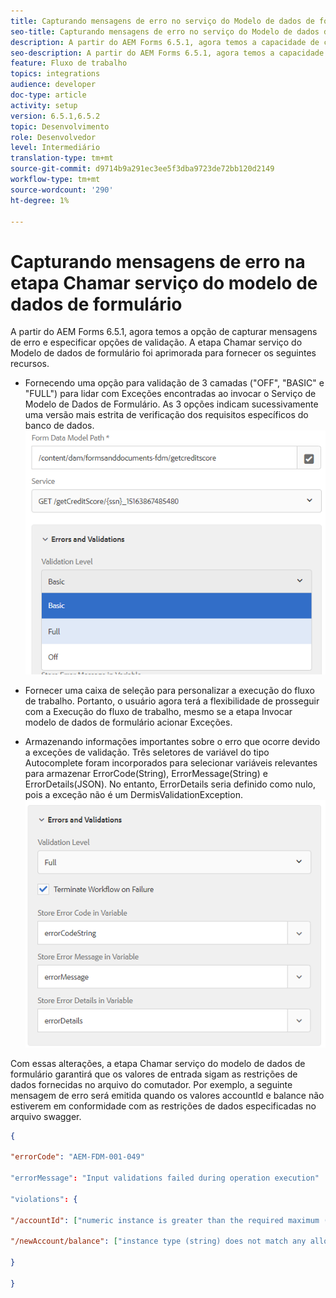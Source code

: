 ```yaml
---
title: Capturando mensagens de erro no serviço do Modelo de dados de formulário como etapa no fluxo de trabalho
seo-title: Capturando mensagens de erro no serviço do Modelo de dados de formulário como etapa no fluxo de trabalho
description: A partir do AEM Forms 6.5.1, agora temos a capacidade de capturar mensagens de erro geradas ao usar invocar o Serviço de modelo de dados de formulário como uma etapa no fluxo de trabalho do AEM. Fluxo de trabalho.
seo-description: A partir do AEM Forms 6.5.1, agora temos a capacidade de capturar mensagens de erro geradas ao usar invocar o Serviço de modelo de dados de formulário como uma etapa no fluxo de trabalho do AEM. Fluxo de trabalho.
feature: Fluxo de trabalho
topics: integrations
audience: developer
doc-type: article
activity: setup
version: 6.5.1,6.5.2
topic: Desenvolvimento
role: Desenvolvedor
level: Intermediário
translation-type: tm+mt
source-git-commit: d9714b9a291ec3ee5f3dba9723de72bb120d2149
workflow-type: tm+mt
source-wordcount: '290'
ht-degree: 1%

---
```



# Capturando mensagens de erro na etapa Chamar serviço do modelo de dados de formulário

A partir do AEM Forms 6.5.1, agora temos a opção de capturar mensagens de erro e especificar opções de validação. A etapa Chamar serviço do Modelo de dados de formulário foi aprimorada para fornecer os seguintes recursos.

* Fornecendo uma opção para validação de 3 camadas (&quot;OFF&quot;, &quot;BASIC&quot; e &quot;FULL&quot;) para lidar com Exceções encontradas ao invocar o Serviço de Modelo de Dados de Formulário. As 3 opções indicam sucessivamente uma versão mais estrita de verificação dos requisitos específicos do banco de dados.
   ![níveis de validação](assets/validation-level.PNG)

* Fornecer uma caixa de seleção para personalizar a execução do fluxo de trabalho. Portanto, o usuário agora terá a flexibilidade de prosseguir com a Execução do fluxo de trabalho, mesmo se a etapa Invocar modelo de dados de formulário acionar Exceções.

* Armazenando informações importantes sobre o erro que ocorre devido a exceções de validação. Três seletores de variável do tipo Autocomplete foram incorporados para selecionar variáveis relevantes para armazenar ErrorCode(String), ErrorMessage(String) e ErrorDetails(JSON). No entanto, ErrorDetails seria definido como nulo, pois a exceção não é um DermisValidationException.
   ![como capturar mensagens de erro](assets/fdm-error-details.PNG)

Com essas alterações, a etapa Chamar serviço do modelo de dados de formulário garantirá que os valores de entrada sigam as restrições de dados fornecidas no arquivo do comutador. Por exemplo, a seguinte mensagem de erro será emitida quando os valores accountId e balance não estiverem em conformidade com as restrições de dados especificadas no arquivo swagger.

```json
{

"errorCode": "AEM-FDM-001-049"

"errorMessage": "Input validations failed during operation execution"

"violations": {

"/accountId": ["numeric instance is greater than the required maximum (maximum: 20, found: 97)"],

"/newAccount/balance": ["instance type (string) does not match any allowed primitive type (allowed: [\"integer\",\"number\"])"]

}

}
```


